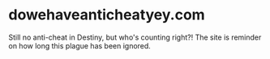# dowehaveanticheatyey.com

Still no anti-cheat in Destiny, but who's counting right?! The site is reminder on how long this plague has been ignored. 
